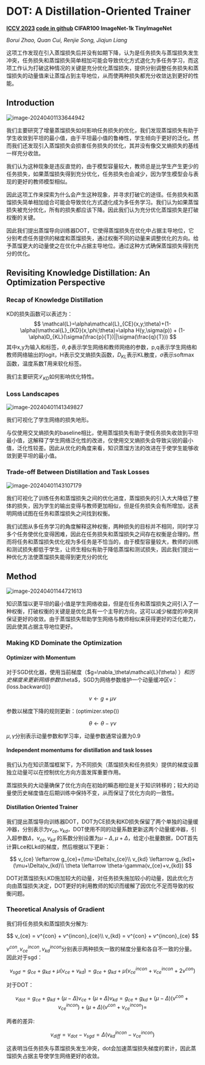 # DOT: A Distillation-Oriented Trainer

**[ICCV 2023](https://openaccess.thecvf.com/content/ICCV2023/html/Zhao_DOT_A_Distillation-Oriented_Trainer_ICCV_2023_paper.html)	[code in github](https://github.com/megvii-research/mdistiller)	CIFAR100  ImageNet-1k  TinyImageNet**

*Borui Zhao, Quan Cui, Renjie Song, Jiajun Liang*

这项工作发现在引入蒸馏损失后并没有如期下降，认为是任务损失与蒸馏损失发生冲突，任务损失和蒸馏损失简单相加可能会导致优化方式退化为多任务学习，而这项工作认为打破这种情况的关键是充分优化蒸馏损失，提供分别调整任务损失和蒸馏损失的动量值来让蒸馏占到主导地位，从而使两种损失都充分收敛达到更好的性能。

## Introduction 

![image-20240401133644942](imgs/image-20240401133644942.png)

我们主要研究了增量蒸馏损失如何影响任务损失的优化，我们发现蒸馏损失有助于学生收敛到平坦的最小值，由于平坦最小值的鲁棒性，学生倾向于更好的泛化。然而我们还发现引入蒸馏损失会损害任务损失的优化，其并没有像交叉熵损失的基线一样充分收敛。

我们认为这种现象是违反直觉的，由于模型容量较大，教师总是比学生产生更少的任务损失，如果蒸馏损失得到充分优化，任务损失也会减少，因为学生模型会与表现的更好的教师模型相似。

因此这项工作来探索为什么会产生这种现象，并寻求打破它的途径。任务损失和蒸馏损失简单相加组合可能会导致优化方式退化成为多任务学习。我们认为如果蒸馏损失被充分优化，所有的损失都应该下降。因此我们认为充分优化蒸馏损失是打破权衡的关键。

因此我们提出蒸馏导向训练器DOT，它使得蒸馏损失在优化中占据主导地位，它分别考虑任务提供的梯度和蒸馏损失，通过权衡不同的动量来调整优化的方向。给予蒸馏更大的动量使之在优化中占据主导地位。通过这种方式确保蒸馏损失得到充分的优化。

## Revisiting Knowledge Distillation: An Optimization Perspective

### Recap of Knowledge Distillation

KD的损失函数可以表述为：
$$
\mathcal{L}=\alpha\mathcal{L}_{CE}(x,y;\theta)+(1-\alpha)\mathcal{L}_{KD}(x,\phi;\theta)=\alpha H(y,\sigma(p)) + (1-\alpha)D_{KL}(\sigma(\frac{p}{T})||\sigma(\frac{q}{T}))
$$
其中x,y为输入和标签，$\theta,\phi$表示学生网络和教师网络的参数，p,q表示学生网络和教师网络输出的logit，H表示交叉熵损失函数，$D_{KL}$表示KL散度，$\sigma$表示softmax函数，温度系数T用来软化标签。

我们主要研究$\mathcal{L}_{KD}$如何影响优化特性。

### Loss Landscapes

![image-20240401141349827](imgs/image-20240401141349827.png)

我们可视化了学生网络的损失地形。

与仅使用交叉熵损失的baseline相比，使用蒸馏损失有助于使任务损失收敛到平坦最小值，这解释了学生网络泛化性的改进，仅使用交叉熵损失会导致尖锐的最小值，泛化性较差。因此从优化的角度来看，知识蒸馏方法的改进在于使学生能够收敛到更平坦的最小值。

### Trade-off Between Distillation and Task Losses

![image-20240401143107179](imgs/image-20240401143107179.png)

我们可视化了训练任务和蒸馏损失之间的优化进度，蒸馏损失的引入大大降低了整体的损失，因为学生的输出变得与教师更加相似，但是任务损失会有所增加，这表明网络试图在任务和蒸馏损失之间找到权衡。

我们试图从多任务学习的角度解释这种权衡，两种损失的目标并不相同，同时学习多个任务使优化变得困难，因此在任务损失和蒸馏损失之间存在权衡是合理的。然而将任务和蒸馏损失优化视为多任务是不恰当的，由于模型容量较大，教师的训练和测试损失都低于学生，让师生相似有助于降低蒸馏和测试损失，因此我们提出一种优化方法使蒸馏损失能得到更充分的优化

## Method

![image-20240401144721613](imgs/image-20240401144721613.png)

知识蒸馏以更平坦的最小值是学生网络收益，但是在任务和蒸馏损失之间引入了一种权衡，打破权衡的关键是是优化具有一个主导的方向，这可以减少梯度的冲突并保证更好的收敛。由于蒸馏损失帮助学生网络与教师相似来获得更好的泛化能力，因此使其占据主导地位更好。

### Making KD Dominate the Optimization

#### Optimizer with Momentum

对于SGD优化器，使用当前梯度（$g=\nabla_\theta\mathcal{L}(\theta) $）和历史梯度来更新网络参数$\theta$，SGD为网络参数维护一个动量缓冲区v：(loss.backward())

$$
v \leftarrow g+\mu v
$$

参数以梯度下降的规则更新：(optimizer.step())

$$
\theta \leftarrow \theta-\gamma v
$$

$\mu,\gamma$分别表示动量参数和学习率，动量参数通常设置为0.9

#### Independent momentums for distillation and task losses

我们认为在知识蒸馏框架下，为不同损失（蒸馏损失和任务损失）提供的梯度设置独立动量可以在控制优化方向方面发挥重要作用。

蒸馏损失的大动量确保了优化方向在初始的瞬态相位是关于知识转移的；较大的动量使历史梯度值在后期训练中保持不变，从而保证了优化方向的一致性。

#### Distillation Oriented Trainer

我们提出蒸馏导向训练器DOT，DOT为CE损失和KD损失保留了两个单独的动量缓冲器，分别表示为$v_{ce},v_{kd}$，DOT使用不同的动量系数更新这两个动量缓冲器，引入超参数$\Delta$，$v_{ce},v_{kd}$ 的系数分别设置为$\mu-\Delta,\mu+\Delta$，给定小批量数据，DOT首先计算Lce和Lkd的梯度，然后根据以下更新：

$$
v_{ce} \leftarrow g_{ce}+(\mu-\Delta)v_{ce}\\
v_{kd} \leftarrow g_{kd}+(\mu+\Delta)v_{kd}\\
\theta \leftarrow \theta-\gamma(v_{ce}+v_{kd})
$$

DOT对蒸馏损失LKD施加较大的动量，对任务损失施加较小的动量，因此优化方向由蒸馏损失决定，DOT更好的利用教师的知识而缓解了因优化不足而导致的权衡问题。



### Theoretical Analysis of Gradient

我们将任务损失和蒸馏损失分解为:

$$
v_{ce} = v^{con} + v^{incon}_{ce}\\
v_{kd} = v^{con} + v^{incon}_{ce}
$$

$v^{con},v^{incon}_{ce},v^{incon}_{kd}$分别表示两种损失一致的梯度分量和各自不一致的分量。因此对于sgd：

$$
v_{sgd}=g_{ce}+g_{kd}+\mu(v_{ce}+v_{kd})=g_{ce}+g_{kd}+\mu(v^{incon}_{ce} + v^{incon}_{ce} + 2v^{con})
$$

对于DOT：

$$
v_{dot}=g_{ce}+g_{kd}+(\mu - \Delta)v_{ce}+(\mu+\Delta)v_{kd}=g_{ce}+g_{kd}+(\mu - \Delta)(v^{con} + v^{incon}_{ce}) +(\mu+\Delta)(v^{con} + v^{incon}_{ce}) = 
$$

两者的差异:

$$
v_{diff} = v_{dot} - v_{sgd} = \Delta(v_{kd}^{incon} - v_{ce}^{incon})
$$

这表明当任务损失与蒸馏损失发生冲突，dot会加速蒸馏损失梯度的累计，因此蒸馏损失占据主导使学生网络更好的收敛。
